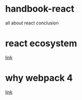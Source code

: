 # handbook-react
all about react conclusion

# react ecosystem
[link](https://github.com/eddy0/handbook-react/blob/master/ecosystem.md)

# why webpack 4
[link](https://github.com/eddy0/handbook-react/blob/master/webpack4.md)
